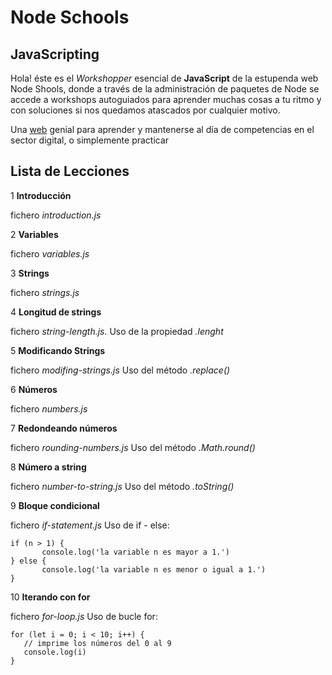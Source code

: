 # Node Schools

## JavaScripting

Hola! éste es el *Workshopper* esencial de **JavaScript** de la estupenda web Node Shools, donde a través de la administración de paquetes de Node se accede a workshops autoguiados para aprender muchas cosas a tu ritmo y con soluciones si nos quedamos atascados por cualquier motivo.

Una [web](https://nodeschool.io/) genial para aprender y mantenerse al día de competencias en el sector digital, o simplemente practicar

## Lista de Lecciones

1 **Introducción**

fichero *introduction.js*

2 **Variables**

fichero *variables.js*

3 **Strings**

fichero *strings.js*

4 **Longitud de strings**

fichero *string-length.js.*  Uso de la propiedad *.lenght*

5 **Modificando Strings**

fichero *modifing-strings.js*  Uso del método *.replace()*

6 **Números**

fichero *numbers.js*

7 **Redondeando números**

fichero *rounding-numbers.js*  Uso del método *.Math.round()*

8 **Número a string**

fichero *number-to-string.js*  Uso del método *.toString()*

9 **Bloque condicional**

fichero *if-statement.js*  Uso de if - else:

```
if (n > 1) {  
       console.log('la variable n es mayor a 1.')  
} else {  
       console.log('la variable n es menor o igual a 1.')  
}
```

10 **Iterando con for**

fichero *for-loop.js*  Uso de bucle for:

```
for (let i = 0; i < 10; i++) {  
   // imprime los números del 0 al 9  
   console.log(i)  
}
```
